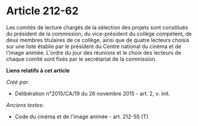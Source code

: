 # Article 212-62

Les comités de lecture chargés de la sélection des projets sont constitués du président de la commission, du vice-président
du collège compétent, de deux membres titulaires de ce collège, ainsi que de quatre lecteurs choisis sur une liste établie
par le président du Centre national du cinéma et de l'image animée. L'ordre du jour des réunions et le choix des lecteurs de
chaque comité sont fixés par le secrétariat de la commission.

**Liens relatifs à cet article**

_Créé par_:

  - Délibération n°2015/CA/19 du 26 novembre 2015 - art. 2, v. init.

_Anciens textes_:

  - Code du cinéma et de l'image animée - art. 212-55 (T)

